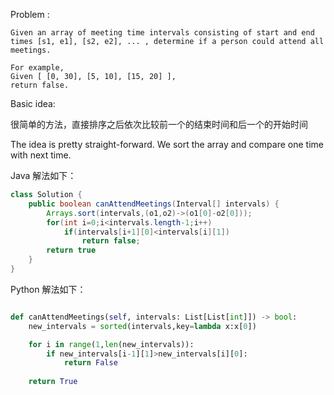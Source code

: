
Problem :

```
Given an array of meeting time intervals consisting of start and end times [s1, e1], [s2, e2], ... , determine if a person could attend all meetings.

For example,
Given [ [0, 30], [5, 10], [15, 20] ],
return false.
```

Basic idea:

很简单的方法，直接排序之后依次比较前一个的结束时间和后一个的开始时间

The idea is pretty straight-forward. We sort the array and 
compare one time with next time.

Java 解法如下：

```java
class Solution {
    public boolean canAttendMeetings(Interval[] intervals) {
        Arrays.sort(intervals,(o1,o2)->(o1[0]-o2[0]));
        for(int i=0;i<intervals.length-1;i++)
            if(intervals[i+1][0]<intervals[i][1])
                return false;
        return true
    }
}

```

Python 解法如下：

```Python

def canAttendMeetings(self, intervals: List[List[int]]) -> bool:
    new_intervals = sorted(intervals,key=lambda x:x[0])

    for i in range(1,len(new_intervals)):
        if new_intervals[i-1][1]>new_intervals[i][0]:
            return False
    
    return True

```